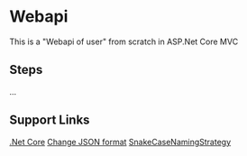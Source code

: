 # Webapi

This is a "Webapi of user" from scratch in ASP.Net Core MVC

## Steps

...

## Support Links

[.Net Core](http://www.tutorialsteacher.com/core)
[Change JSON format](https://weblog.west-wind.com/posts/2016/Jun/27/Upgrading-to-ASPNET-Core-RTM-from-RC2#ToCamelCaseorNot)
[SnakeCaseNamingStrategy](https://www.newtonsoft.com/json/help/html/T_Newtonsoft_Json_Serialization_SnakeCaseNamingStrategy.htm)